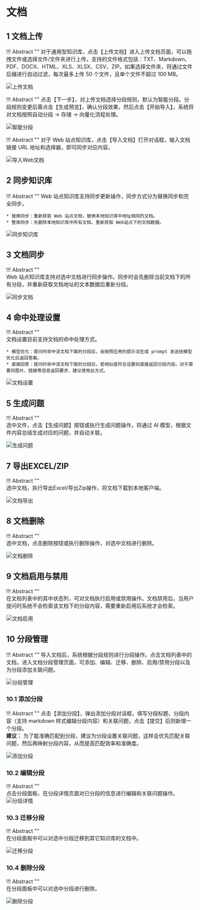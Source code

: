# 文档

## 1 文档上传

!!! Abstract ""
    对于通用型知识库，点击【上传文档】进入上传文档页面，可以拖拽文件或选择文件/文件夹进行上传，支持的文件格式包括：TXT、Markdown、PDF、DOCX、HTML、XLS、XLSX、CSV、ZIP。如果选择文件夹，将通过文件后缀进行自动过滤，每次最多上传 50 个文件，且单个文件不超过 100 MB。

![上传文档](../../img/dataset/create_offline_dataset.png)

!!! Abstract ""
    点击【下一步】，对上传文档选择分段规则，默认为智能分段。分段规则变更后需点击【生成预览】，确认分段效果，然后点击【开始导入】，系统将对文档按照自动分段 -> 存储 -> 向量化流程处理。

![智能分段](<../../img/dataset/auto_paragraph.png>)

!!! Abstract "" 
    对于 Web 站点知识库，点击【导入文档】打开对话框，输入文档链接 URL 地址和选择器，即可同步对应内容。

![导入Web文档](../../img/dataset/upload_web_doc.png)

## 2 同步知识库

!!! Abstract ""
    Web 站点知识库支持同步更新操作，同步方式分为替换同步和完全同步。

    * 替换同步：重新获取 Web 站点文档，替换本地知识库中地址相同的文档。
    * 整体同步：先删除本地知识库中所有文档，重新获取 Web站点下的文档数据。

![同步知识库](../../img/dataset/sysn_dataset.png)


## 3 文档同步 

!!! Abstract ""     
    Web 站点知识库支持对选中文档进行同步操作。同步时会先删除当前文档下的所有分段，并重新获取文档地址的文本数据后重新分段。   

![同步文档](../../img/dataset/sysn_web_doc.png)
    

## 4 命中处理设置

!!! Abstract ""      
    文档设置目前支持文档的命中处理方式。

    * 模型优化：提问时命中该文档下面的分段后，会按照应用的提示词生成 prompt 发送给模型优化后返回答案。
    * 直接回答：提问时命中该文档下面的分段后，若相似度符合设置则直接返回分段内容。对于需要将图片、链接等信息返回要求，建议使用此方式。     
       

![文档设置](../../img/dataset/doc_setting.png)

## 5 生成问题

!!! Abstract ""   
    选中文件，点击【生成问题】按钮或执行生成问题操作，将通过 AI 模型，根据文件内容总结生成对应的问题，并自动关联。

![生成问题](../../img/dataset/gen_question.png)

<!-- ## 6 文档迁移

!!! Abstract ""  
    选中文档，点击【迁移】按钮，将文档迁移到其它知识库。

![迁移文档](../../img/dataset/move_web_doc.png) -->

## 7 导出EXCEL/ZIP

!!! Abstract ""  
    选中文档，执行导出Excel/导出Zip操作，将文档下载到本地客户端。

![文档导出](../../img/dataset/dataset_file_export.png)

## 8 文档删除

!!! Abstract ""  
    选中文档，点击删除按钮或执行删除操作，对选中文档进行删除。

![文档删除](../../img/dataset/doc_delete.png)

## 9 文档启用与禁用

!!! Abstract ""    
    在文档列表中的其中状态列，可对文档执行启用或禁用操作。文档禁用后，当用户提问时系统不会检索该文档下的分段内容，需要重新启用后系统才会检索。  

![文档启用](../../img/dataset/doc_enable.png)

## 10 分段管理

!!! Abstract ""
    导入文档后，系统根据分段规则进行分段操作。点击文档列表中的文档，进入文档分段管理页面，可添加、编辑、迁移、删除、启用/禁用分段以及为分段添加关联问题。 

![分段管理](<../../img/dataset/segmentation_management.png>)

### 10.1 添加分段 

!!! Abstract "" 
    点击【添加分段】，弹出添加分段对话框，填写分段标题、分段内容（支持 markdown 样式编辑分段内容）和关联问题，点击【提交】后则新增一个分段。           
    **建议：** 为了能准确匹配到分段，建议为分段设置关联问题，这样会优先匹配关联问题，然后再映射分段内容，从而提高匹配效率和准确度。 

![添加分段](../../img/dataset/add_segmentation.png)

### 10.2 编辑分段

!!! Abstract ""    
    点击分段面板，在分段详情页面对已分段的信息进行编辑和关联问题操作。
![分段详情](../../img/dataset/edit_segmentation.png)

### 10.3 迁移分段

!!! Abstract ""  
    在分段面板中可以对选中分段迁移到其它知识库的文档中。

![迁移分段](../../img/dataset/move_segmentation.png)

### 10.4 删除分段

!!! Abstract ""  
    在分段面板中可以对选中分段进行删除。

![删除分段](../../img/dataset/del_segmentation.png)
